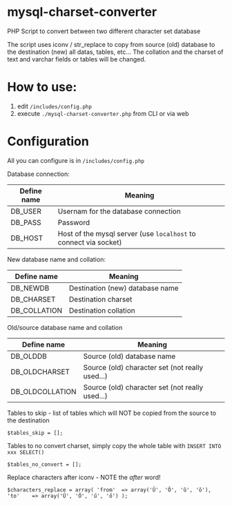 # mysql-charset-converter
PHP Script to convert between two different character set database

The script uses iconv / str_replace to copy from source (old) database to the destination (new) all datas, tables, etc... The collation and the charset of text and varchar fields or tables will be changed.

# How to use:
1. edit `/includes/config.php`
2. execute `./mysql-charset-converter.php` from CLI or via web

# Configuration

All you can configure is in `/includes/config.php`

Database connection:

Define name | Meaning
----------- | -------
DB_USER | Usernam for the database connection
DB_PASS | Password
DB_HOST | Host of the mysql server (use `localhost` to connect via socket)

New database name and collation:

Define name | Meaning
----------- | -------
DB_NEWDB | Destination (new) database name
DB_CHARSET | Destination charset
DB_COLLATION | Destination collation

Old/source database name and collation

Define name | Meaning
----------- | -------
DB_OLDDB | Source (old) database name
DB_OLDCHARSET | Source (old) character set (not really used...)
DB_OLDCOLLATION | Source (old) character set (not really used...)

Tables to skip - list of tables which will NOT be copied from the source to the destination

`$tables_skip = [];`

 Tables to no convert charset, simply copy the whole table with `INSERT INTO xxx SELECT()`

`$tables_no_convert = [];`

Replace characters after iconv - NOTE the *after* word!

`$characters_replace = array(
        'from'  => array('Û', 'Õ', 'û', 'õ'),
        'to'    => array('Ű', 'Ő', 'ű', 'ő')
);`

